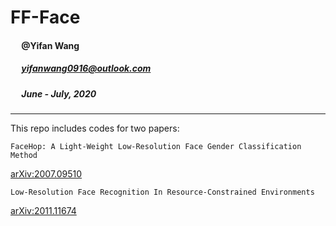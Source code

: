 # FF-Face
#### &emsp; @Yifan Wang
##### &emsp; yifanwang0916@outlook.com 
##### &emsp; June - July, 2020
***
This repo includes codes for two papers:  
```
FaceHop: A Light-Weight Low-Resolution Face Gender Classification Method
```
[arXiv:2007.09510](https://arxiv.org/abs/2007.09510)
```
Low-Resolution Face Recognition In Resource-Constrained Environments
```
[arXiv:2011.11674](https://arxiv.org/abs/2011.11674)


